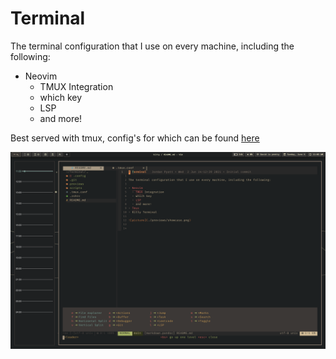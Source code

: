 # Terminal

The terminal configuration that I use on every machine, including the following:

- Neovim
  * TMUX Integration
  * which key
  * LSP
  * and more!

Best served with tmux, config's for which can be found [here](https://github.com/atidyshirt/Terminal)

![picture](./previews/showcase.png)



